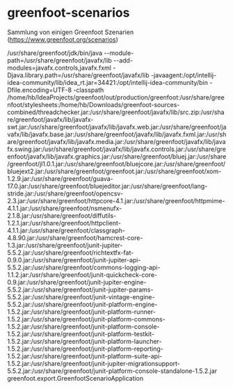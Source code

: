 # greenfoot-scenarios
Sammlung von einigen Greenfoot Szenarien (https://www.greenfoot.org/scenarios)


/usr/share/greenfoot/jdk/bin/java --module-path=/usr/share/greenfoot/javafx/lib --add-modules=javafx.controls,javafx.fxml -Djava.library.path=/usr/share/greenfoot/javafx/lib -javaagent:/opt/intellij-idea-community/lib/idea_rt.jar=34421:/opt/intellij-idea-community/bin -Dfile.encoding=UTF-8 -classpath /home/hb/IdeaProjects/greenfoot/out/production/greenfoot:/usr/share/greenfoot/stylesheets:/home/hb/Downloads/greenfoot-sources-combined/threadchecker.jar:/usr/share/greenfoot/javafx/lib/src.zip:/usr/share/greenfoot/javafx/lib/javafx-swt.jar:/usr/share/greenfoot/javafx/lib/javafx.web.jar:/usr/share/greenfoot/javafx/lib/javafx.base.jar:/usr/share/greenfoot/javafx/lib/javafx.fxml.jar:/usr/share/greenfoot/javafx/lib/javafx.media.jar:/usr/share/greenfoot/javafx/lib/javafx.swing.jar:/usr/share/greenfoot/javafx/lib/javafx.controls.jar:/usr/share/greenfoot/javafx/lib/javafx.graphics.jar:/usr/share/greenfoot/bluej.jar:/usr/share/greenfoot/jl1.0.1.jar:/usr/share/greenfoot/bluejcore.jar:/usr/share/greenfoot/bluejext2.jar:/usr/share/greenfoot/greenfoot.jar:/usr/share/greenfoot/xom-1.2.9.jar:/usr/share/greenfoot/guava-17.0.jar:/usr/share/greenfoot/bluejeditor.jar:/usr/share/greenfoot/lang-stride.jar:/usr/share/greenfoot/opencsv-2.3.jar:/usr/share/greenfoot/httpcore-4.1.jar:/usr/share/greenfoot/httpmime-4.1.1.jar:/usr/share/greenfoot/nsmenufx-2.1.8.jar:/usr/share/greenfoot/diffutils-1.2.1.jar:/usr/share/greenfoot/httpclient-4.1.1.jar:/usr/share/greenfoot/classgraph-4.8.90.jar:/usr/share/greenfoot/hamcrest-core-1.3.jar:/usr/share/greenfoot/junit-jupiter-5.5.2.jar:/usr/share/greenfoot/richtextfx-fat-0.9.0.jar:/usr/share/greenfoot/junit-jupiter-api-5.5.2.jar:/usr/share/greenfoot/commons-logging-api-1.1.2.jar:/usr/share/greenfoot/junit-quickcheck-core-0.9.jar:/usr/share/greenfoot/junit-jupiter-engine-5.5.2.jar:/usr/share/greenfoot/junit-jupiter-params-5.5.2.jar:/usr/share/greenfoot/junit-vintage-engine-5.5.2.jar:/usr/share/greenfoot/junit-platform-engine-1.5.2.jar:/usr/share/greenfoot/junit-platform-runner-1.5.2.jar:/usr/share/greenfoot/junit-platform-commons-1.5.2.jar:/usr/share/greenfoot/junit-platform-console-1.5.2.jar:/usr/share/greenfoot/junit-platform-testkit-1.5.2.jar:/usr/share/greenfoot/junit-platform-launcher-1.5.2.jar:/usr/share/greenfoot/junit-platform-reporting-1.5.2.jar:/usr/share/greenfoot/junit-platform-suite-api-1.5.2.jar:/usr/share/greenfoot/junit-jupiter-migrationsupport-5.5.2.jar:/usr/share/greenfoot/junit-platform-console-standalone-1.5.2.jar greenfoot.export.GreenfootScenarioApplication
